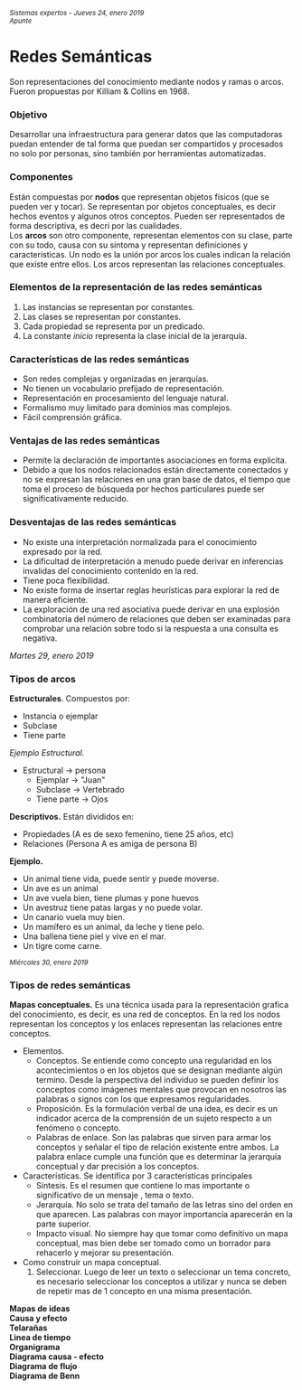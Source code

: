 <small>*Sistemas expertos - Jueves 24, enero 2019  
Apunte*</small>

# Redes Semánticas
Son representaciones del conocimiento mediante nodos y ramas o arcos.
Fueron propuestas por Killiam & Collins en 1968.

### Objetivo
Desarrollar una infraestructura para generar datos que las computadoras puedan entender de tal forma que puedan ser compartidos y procesados no solo por personas, sino también por herramientas automatizadas.

### Componentes
Están compuestas por **nodos** que representan objetos físicos (que se pueden ver y tocar). Se representan por objetos conceptuales, es decir hechos eventos y algunos otros conceptos. Pueden ser representados de forma descriptiva, es decri por las cualidades.  
Los **arcos** son otro componente, representan elementos con su clase, parte con su todo, causa con su síntoma y representan definiciones y características.
Un nodo es la unión por arcos los cuales indican la relación que existe entre ellos. Los arcos representan las relaciones conceptuales.

### Elementos de la representación de las redes semánticas
1. Las instancias se representan por constantes.
2. Las clases se representan por constantes.
3. Cada propiedad se representa por un predicado.
4. La constante *inicio* representa la clase inicial de la jerarquía.

### Características de las redes semánticas
- Son redes complejas y organizadas en jerarquías.
- No tienen un vocabulario prefijado de representación.
- Representación en procesamiento del lenguaje natural.
- Formalismo muy limitado para dominios mas complejos.
- Fácil comprensión gráfica.

### Ventajas de las redes semánticas
- Permite la declaración de importantes asociaciones en forma explicita.
- Debido a que los nodos relacionados están directamente conectados y no se expresan las relaciones en una gran base de datos, el tiempo que toma el proceso de búsqueda por hechos particulares puede ser significativamente reducido.

### Desventajas de las redes semánticas
- No existe una interpretación normalizada para el conocimiento expresado por la red.
- La dificultad de interpretación a menudo puede derivar en inferencias invalidas del conocimiento contenido en la red.
- Tiene poca flexibilidad.
- No existe forma de insertar reglas heurísticas para explorar la red de manera eficiente.
- La exploración de una red asociativa puede derivar en una explosión combinatoria del número de relaciones que deben ser examinadas para comprobar una relación sobre todo si la respuesta a una consulta es negativa.  

*Martes 29, enero 2019*
### Tipos de arcos
**Estructurales**. Compuestos por:
  - Instancia o ejemplar
  - Subclase
  - Tiene parte    

  *Ejemplo Estructural.*
  + Estructural -> persona
    + Ejemplar -> "Juan"
    + Subclase -> Vertebrado
    + Tiene parte -> Ojos

**Descriptivos.** Están divididos en:
- Propiedades (A es de sexo femenino, tiene 25 años, etc)
- Relaciones (Persona A es amiga de persona B)


**Ejemplo.**
- Un animal tiene vida, puede sentir y puede moverse.
- Un ave es un animal
- Un ave vuela bien, tiene plumas y pone huevos
- Un avestruz tiene patas largas y no puede volar.
- Un canario vuela muy bien.
- Un mamífero es un animal, da leche y tiene pelo.
- Una ballena tiene piel y vive en el mar.
- Un tigre come carne.

<small>*Miércoles 30, enero 2019*</small>
### Tipos de redes semánticas
**Mapas conceptuales.** Es una técnica usada para la representación grafica del conocimiento, es decir, es una red de conceptos. En la red los nodos representan los conceptos y los enlaces representan las relaciones entre conceptos.
  - Elementos.
    - Conceptos. Se entiende como concepto una regularidad en los acontecimientos o en los objetos que se designan mediante algún termino. Desde la perspectiva del individuo se pueden definir los conceptos como imágenes mentales que provocan en nosotros las palabras o signos con los que expresamos regularidades.
    - Proposición. Es la formulación verbal de una idea, es decir es un indicador acerca de la comprensión de un sujeto respecto a un fenómeno o concepto.
    - Palabras de enlace. Son las palabras que sirven para armar los conceptos y señalar el tipo de relación existente entre ambos. La palabra enlace cumple una función que es determinar la jerarquía conceptual y dar precisión a los conceptos.
  - Características. Se identifica por 3 características principales
    - Síntesis. Es el resumen que contiene lo mas importante o significativo de un mensaje , tema o texto.
    - Jerarquía. No solo se trata del tamaño de las letras sino del orden en que aparecen. Las palabras con mayor importancia aparecerán en la parte superior.
    - Impacto visual. No siempre hay que tomar como definitivo un mapa conceptual, mas bien debe ser tomado como un borrador para rehacerlo y mejorar su presentación.
  - Como construir un mapa conceptual.
    1. Seleccionar. Luego de leer un texto o seleccionar un tema concreto, es necesario seleccionar los conceptos a utilizar y nunca se deben de repetir mas de 1 concepto en una misma presentación.  
    
**Mapas de ideas**  
**Causa y efecto**  
**Telarañas**  
**Linea de tiempo**  
**Organigrama**  
**Diagrama causa - efecto**  
**Diagrama de flujo**  
**Diagrama de Benn**  
